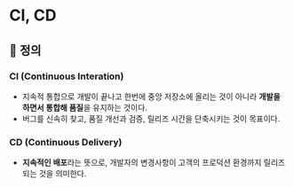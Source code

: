 # CI, CD



## 📌 정의

### CI (Continuous Interation)

+  지속적 통합으로 개발이 끝나고 한번에 중앙 저장소에 올리는 것이 아니라 **개발을 하면서 통합해 품질**을 유지하는 것이다.
+ 버그를 신속히 찾고, 품질 개선과 검증, 릴리즈 시간을 단축시키는 것이 목표이다.

### CD (Continuous Delivery)

+ **지속적인 배포**라는 뜻으로, 개발자의 변경사항이 고객의 프로덕션 환경까지 릴리즈 되는 것을 의미한다.




